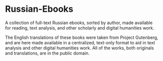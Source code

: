 # Russian-Ebooks
A collection of full-text Russian ebooks, sorted by author, made available for reading, text analysis, and other scholarly and digital humanities work.

The English translations of these books were taken from Project Gutenberg, and are here made available in a centralized, text-only format to aid in text analysis and other digital humanities work. All of the works, both originals and translations, are in the public domain.
